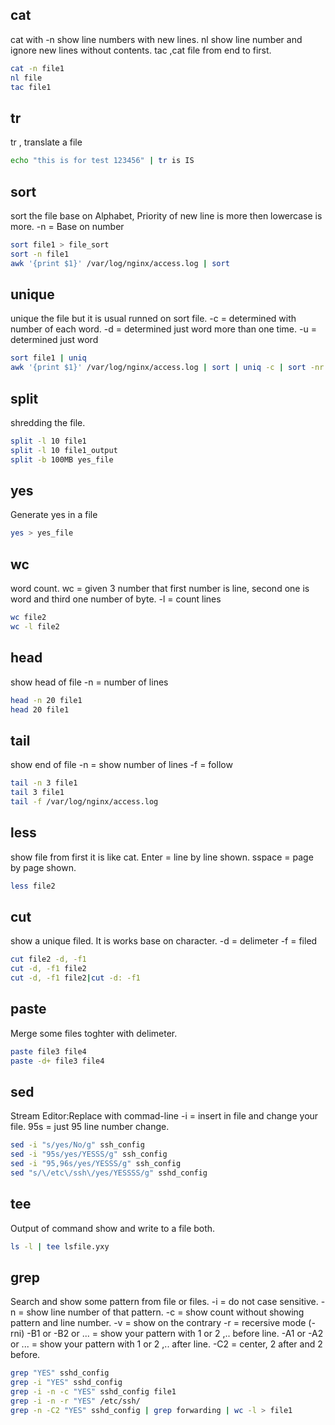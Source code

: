 ## cat
cat with -n show line numbers with new lines.
nl show line number and ignore new lines without contents.
tac ,cat file from end to first.
```bash
cat -n file1
nl file
tac file1
```
## tr
tr , translate a file
```bash
echo "this is for test 123456" | tr is IS
```
## sort
sort the file base on Alphabet, 
Priority of new line is more then lowercase is more.
-n = Base on number
```bash
sort file1 > file_sort
sort -n file1
awk '{print $1}' /var/log/nginx/access.log | sort
```
## unique
unique the file but it is usual runned on sort file.
-c = determined with number of each word.
-d = determined just word more than one time.
-u = determined just word 
```bash
sort file1 | uniq
awk '{print $1}' /var/log/nginx/access.log | sort | uniq -c | sort -nr
```
## split
shredding the file.
```bash
split -l 10 file1
split -l 10 file1_output
split -b 100MB yes_file
```
## yes
Generate yes in a file
```bash
yes > yes_file
```
## wc
word count.
wc = given 3 number that first number is line, second one is word and third one number of byte.
-l = count lines
```bash
wc file2
wc -l file2
```
## head 
show head of file
-n = number of lines
```bash
head -n 20 file1
head 20 file1
```
## tail
show end of file
-n = show number of lines
-f = follow 
```bash
tail -n 3 file1
tail 3 file1
tail -f /var/log/nginx/access.log
```
## less 
show file from first it is like cat.
Enter = line by line shown.
sspace = page by page shown.
```bash
less file2
```
## cut
show a unique filed. It is works base on character.
-d = delimeter
-f = filed
```bash
cut file2 -d, -f1
cut -d, -f1 file2 
cut -d, -f1 file2|cut -d: -f1
```
## paste 
Merge some files toghter with delimeter.
```bash
paste file3 file4
paste -d+ file3 file4
```
## sed
Stream Editor:Replace with commad-line 
-i = insert in file and change your file.
95s = just 95 line number change.
```bash
sed -i "s/yes/No/g" ssh_config
sed -i "95s/yes/YESSS/g" ssh_config
sed -i "95,96s/yes/YESSS/g" ssh_config
sed "s/\/etc\/ssh\/yes/YESSSS/g" sshd_config
```
## tee 
Output of command show and write to a file both.
```bash
ls -l | tee lsfile.yxy
```
## grep
Search and show some pattern from file or files.
-i = do not case sensitive.
-n = show line number of that pattern.
-c = show count without showing pattern and line number.
-v = show on the contrary
-r = recersive mode
(-rni)
-B1 or -B2 or ... = show your pattern with 1 or 2 ,.. before line.
-A1 or -A2 or ... = show your pattern with 1 or 2 ,.. after line.
-C2 = center, 2 after and 2 before.
```bash
grep "YES" sshd_config
grep -i "YES" sshd_config
grep -i -n -c "YES" sshd_config file1
grep -i -n -r "YES" /etc/ssh/
grep -n -C2 "YES" sshd_config | grep forwarding | wc -l > file1
```

